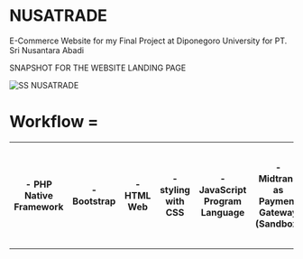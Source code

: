 <h1>NUSATRADE</h1>


E-Commerce Website for my Final Project at Diponegoro University for PT. Sri Nusantara Abadi

SNAPSHOT FOR THE WEBSITE LANDING PAGE<br>

![SS NUSATRADE](https://github.com/user-attachments/assets/31321441-3996-4560-aabb-638150404dca)
<br>
<table class="table">
<h1>Workflow = </h1>
<th>- PHP Native Framework </th>
<th>- Bootstrap</th>
<th>- HTML Web</th> 
<th>- styling with CSS</th>
<th>- JavaScript Program Language</th>
<th>- Midtrans as Payment Gateway (Sandbox)</th>
<th>- Customer and Admin Page ( account level cust/adm )</th>
<th>- HASH password for user's security to DATABASE</th>
<th>- MySQL Database Integrated</th>
<th>- React.JS</th>
<th>- PHPMailer as OTP Verification</th>
</table>
